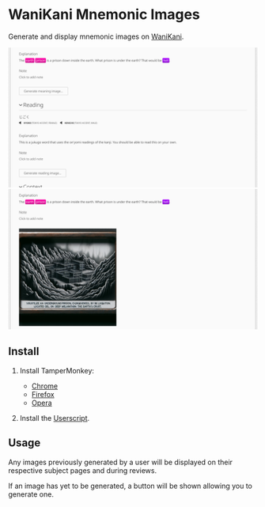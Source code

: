 # WaniKani Mnemonic Images

Generate and display mnemonic images on [WaniKani](https://www.wanikani.com/).

![Screenshot #1](www/screenshot_1.png)
![Screenshot #3](www/screenshot_3.png)

## Install

1. Install TamperMonkey:

   - [Chrome](https://chromewebstore.google.com/detail/tampermonkey/dhdgffkkebhmkfjojejmpbldmpobfkfo)
   - [Firefox](https://addons.mozilla.org/en-US/firefox/addon/tampermonkey/)
   - [Opera](https://addons.opera.com/en/extensions/details/tampermonkey-beta/)

2. Install the [Userscript](https://github.com/duffey/wanikani-mnemonic-images/raw/main/wanikani-mnemonic-images.user.js).

## Usage

Any images previously generated by a user will be displayed on their respective subject pages and during reviews.

If an image has yet to be generated, a button will be shown allowing you to generate one.

